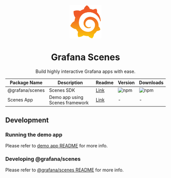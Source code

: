 <div align="center">
  <img
    src="./docusaurus/website/static/img/logo.svg"
    alt="Grafana Logo"
    width="100px"
    padding="40px"
  />
  <h1>Grafana Scenes</h1>
  <p>Build highly interactive Grafana apps with ease.</p>
</div>

| Package Name    | Description                     | Readme                                  | Version                                                            | Downloads                                             |
| --------------- | ------------------------------- | --------------------------------------- | ------------------------------------------------------------------ | ----------------------------------------------------- |
| @grafana/scenes | Scenes SDK                      | [Link](./packages/scenes/README.md)     | ![npm](https://img.shields.io/npm/v/@grafana/scenes?label=version) | ![npm](https://img.shields.io/npm/dw/@grafana/scenes) |
| Scenes App      | Demo app using Scenes framework | [Link](./packages/scenes-app/README.md) | -                                                                  | -                                                     |

## Development

### Running the demo app

Please refer to [demo app README](./packages/scenes-app/README.md) for more info.

### Developing @grafana/scenes

Please refer to [@grafana/scenes README](./packages/scenes/README.md) for more info.
